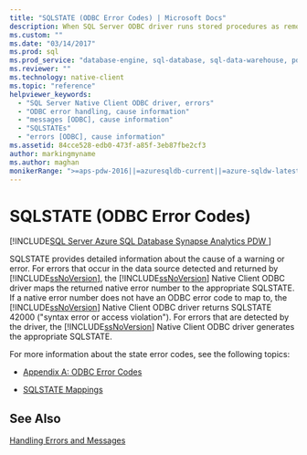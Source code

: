 ```yaml
---
title: "SQLSTATE (ODBC Error Codes) | Microsoft Docs"
description: When SQL Server ODBC driver runs stored procedures as remote stored procedures, the procedure can have integer return codes and output parameters.
ms.custom: ""
ms.date: "03/14/2017"
ms.prod: sql
ms.prod_service: "database-engine, sql-database, sql-data-warehouse, pdw"
ms.reviewer: ""
ms.technology: native-client
ms.topic: "reference"
helpviewer_keywords: 
  - "SQL Server Native Client ODBC driver, errors"
  - "ODBC error handling, cause information"
  - "messages [ODBC], cause information"
  - "SQLSTATEs"
  - "errors [ODBC], cause information"
ms.assetid: 84cce528-edb0-473f-a85f-3eb87fbe2cf3
author: markingmyname
ms.author: maghan
monikerRange: ">=aps-pdw-2016||=azuresqldb-current||=azure-sqldw-latest||>=sql-server-2016||=sqlallproducts-allversions||>=sql-server-linux-2017||=azuresqldb-mi-current"
---
```

# SQLSTATE (ODBC Error Codes)
[!INCLUDE[SQL Server Azure SQL Database Synapse Analytics PDW ](../../includes/applies-to-version/sql-asdb-asdbmi-asa-pdw.md)]

  SQLSTATE provides detailed information about the cause of a warning or error. For errors that occur in the data source detected and returned by [!INCLUDE[ssNoVersion](../../includes/ssnoversion-md.md)], the [!INCLUDE[ssNoVersion](../../includes/ssnoversion-md.md)] Native Client ODBC driver maps the returned native error number to the appropriate SQLSTATE. If a native error number does not have an ODBC error code to map to, the [!INCLUDE[ssNoVersion](../../includes/ssnoversion-md.md)] Native Client ODBC driver returns SQLSTATE 42000 ("syntax error or access violation"). For errors that are detected by the driver, the [!INCLUDE[ssNoVersion](../../includes/ssnoversion-md.md)] Native Client ODBC driver generates the appropriate SQLSTATE.  
  
 For more information about the state error codes, see the following topics:  
  
-   [Appendix A: ODBC Error Codes](https://go.microsoft.com/fwlink/?LinkId=89356)  
  
-   [SQLSTATE Mappings](https://go.microsoft.com/fwlink/?LinkId=89355)  
  
## See Also  
 [Handling Errors and Messages](../../relational-databases/native-client-odbc-error-messages/handling-errors-and-messages.md)  
  
  
